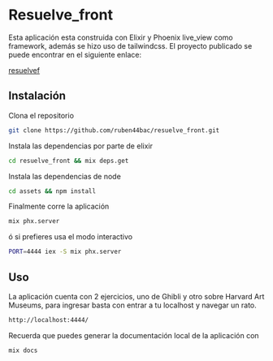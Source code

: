 # Resuelve_front

Esta aplicación esta construida con Elixir y Phoenix live_view como framework, además se hizo uso de tailwindcss.
El proyecto publicado se puede encontrar en el siguiente enlace:

[resuelvef](https://resuelvef.gigalixirapp.com/)


## Instalación

Clona el repositorio

```bash
git clone https://github.com/ruben44bac/resuelve_front.git
```

Instala las dependencias por parte de elixir

```bash
cd resuelve_front && mix deps.get
```

Instala las dependencias de node

```bash
cd assets && npm install
```
Finalmente corre la aplicación

```bash
mix phx.server
```

ó si prefieres usa el modo interactivo 

```bash
PORT=4444 iex -S mix phx.server
```


## Uso

La aplicación cuenta con 2 ejercicios, uno de Ghibli y otro sobre Harvard Art Museums, para ingresar basta con entrar a tu localhost y navegar un rato.

```bash
http://localhost:4444/
```

Recuerda que puedes generar la documentación local de la aplicación con

```bash
mix docs
```

